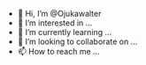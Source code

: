 - 👋 Hi, I’m @Ojukawalter
- 👀 I’m interested in ...
- 🌱 I’m currently learning ...
- 💞️ I’m looking to collaborate on ...
- 📫 How to reach me ...

<!---
Ojukawalter/Ojukawalter is a ✨ special ✨ repository because its `README.md` (this file) appears on your GitHub profile.
You can click the Preview link to take a look at your changes.
--->
